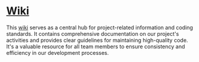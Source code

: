 # [Wiki](https://github.com/edivdev/ed-wiki/wiki)
This [wiki](https://github.com/edivdev/ed-wiki/wiki) serves as a central hub for project-related information and coding standards. It contains comprehensive documentation on our project's activities and provides clear guidelines for maintaining high-quality code. It's a valuable resource for all team members to ensure consistency and efficiency in our development processes.
